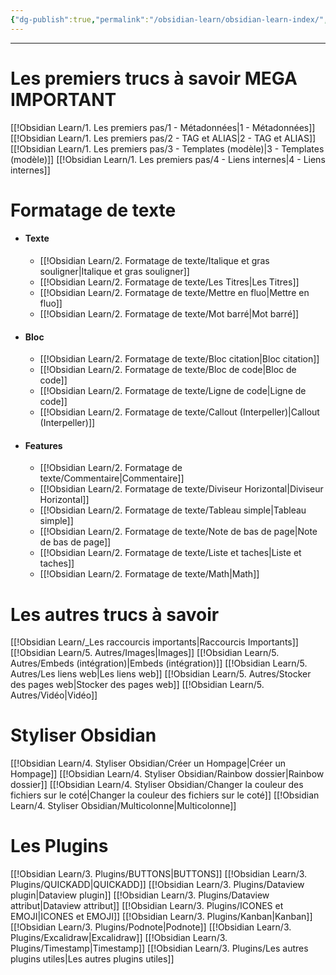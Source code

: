 ```yaml
---
{"dg-publish":true,"permalink":"/obsidian-learn/obsidian-learn-index/","tags":["Tuto/Obsidian","gardenEntry"]}
---
```


---
# Les premiers trucs à savoir MEGA IMPORTANT
[[!Obsidian Learn/1. Les premiers pas/1 - Métadonnées\|1 - Métadonnées]]
[[!Obsidian Learn/1. Les premiers pas/2 - TAG et ALIAS\|2 - TAG et ALIAS]]
[[!Obsidian Learn/1. Les premiers pas/3 - Templates (modèle)\|3 - Templates (modèle)]]
[[!Obsidian Learn/1. Les premiers pas/4 - Liens internes\|4 - Liens internes]]

# Formatage de texte
- #### Texte
	- [[!Obsidian Learn/2. Formatage de texte/Italique et gras souligner\|Italique et gras souligner]]
	- [[!Obsidian Learn/2. Formatage de texte/Les Titres\|Les Titres]]
	- [[!Obsidian Learn/2. Formatage de texte/Mettre en fluo\|Mettre en fluo]]
	- [[!Obsidian Learn/2. Formatage de texte/Mot barré\|Mot barré]]
- #### Bloc
	- [[!Obsidian Learn/2. Formatage de texte/Bloc citation\|Bloc citation]]
	- [[!Obsidian Learn/2. Formatage de texte/Bloc de code\|Bloc de code]]
	- [[!Obsidian Learn/2. Formatage de texte/Ligne de code\|Ligne de code]]
	- [[!Obsidian Learn/2. Formatage de texte/Callout (Interpeller)\|Callout (Interpeller)]]
- #### Features
	- [[!Obsidian Learn/2. Formatage de texte/Commentaire\|Commentaire]]
	- [[!Obsidian Learn/2. Formatage de texte/Diviseur Horizontal\|Diviseur Horizontal]]
	- [[!Obsidian Learn/2. Formatage de texte/Tableau simple\|Tableau simple]]
	- [[!Obsidian Learn/2. Formatage de texte/Note de bas de page\|Note de bas de page]]
	- [[!Obsidian Learn/2. Formatage de texte/Liste et taches\|Liste et taches]]
	- [[!Obsidian Learn/2. Formatage de texte/Math\|Math]]

# Les autres trucs à savoir
[[!Obsidian Learn/_Les raccourcis importants\|Raccourcis Importants]]
[[!Obsidian Learn/5. Autres/Images\|Images]]
[[!Obsidian Learn/5. Autres/Embeds (intégration)\|Embeds (intégration)]]
[[!Obsidian Learn/5. Autres/Les liens web\|Les liens web]]
[[!Obsidian Learn/5. Autres/Stocker des pages web\|Stocker des pages web]]
[[!Obsidian Learn/5. Autres/Vidéo\|Vidéo]]

# Styliser Obsidian
[[!Obsidian Learn/4. Styliser Obsidian/Créer un Hompage\|Créer un Hompage]]
[[!Obsidian Learn/4. Styliser Obsidian/Rainbow dossier\|Rainbow dossier]]
[[!Obsidian Learn/4. Styliser Obsidian/Changer la couleur des fichiers sur le coté\|Changer la couleur des fichiers sur le coté]]
[[!Obsidian Learn/4. Styliser Obsidian/Multicolonne\|Multicolonne]]
# Les Plugins
[[!Obsidian Learn/3. Plugins/BUTTONS\|BUTTONS]]
[[!Obsidian Learn/3. Plugins/QUICKADD\|QUICKADD]]
[[!Obsidian Learn/3. Plugins/Dataview plugin\|Dataview plugin]]
[[!Obsidian Learn/3. Plugins/Dataview attribut\|Dataview attribut]]
[[!Obsidian Learn/3. Plugins/ICONES et EMOJI\|ICONES et EMOJI]]
[[!Obsidian Learn/3. Plugins/Kanban\|Kanban]]
[[!Obsidian Learn/3. Plugins/Podnote\|Podnote]]
[[!Obsidian Learn/3. Plugins/Excalidraw\|Excalidraw]]
[[!Obsidian Learn/3. Plugins/Timestamp\|Timestamp]]
[[!Obsidian Learn/3. Plugins/Les autres plugins utiles\|Les autres plugins utiles]]